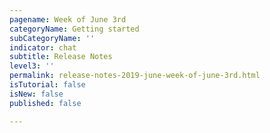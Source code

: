 ```yaml
---
pagename: Week of June 3rd
categoryName: Getting started
subCategoryName: ''
indicator: chat
subtitle: Release Notes
level3: ''
permalink: release-notes-2019-june-week-of-june-3rd.html
isTutorial: false
isNew: false
published: false

---
```

